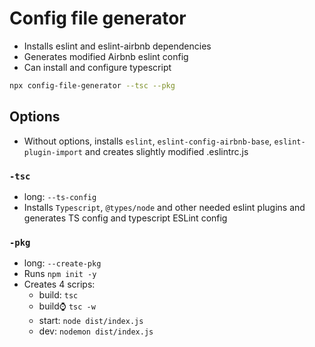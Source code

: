 # Config file generator

- Installs eslint and eslint-airbnb dependencies
- Generates modified Airbnb eslint config
- Can install and configure typescript

```sh
npx config-file-generator --tsc --pkg
```

## Options

- Without options, installs `eslint`, `eslint-config-airbnb-base`, `eslint-plugin-import` and creates slightly modified .eslintrc.js

### `-tsc`

- long: `--ts-config`
- Installs `Typescript`, `@types/node` and other needed eslint plugins and generates TS config and typescript ESLint config

### `-pkg`

- long: `--create-pkg`
- Runs `npm init -y`
- Creates 4 scrips:
  - build: `tsc`
  - build:watch: `tsc -w`
  - start: `node dist/index.js`
  - dev: `nodemon dist/index.js`
